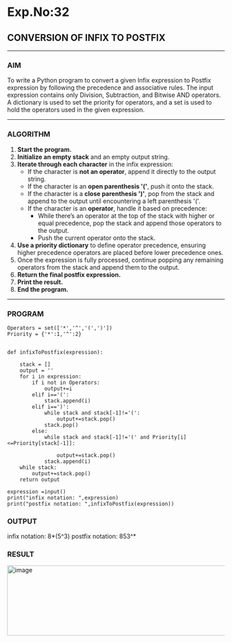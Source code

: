 # Exp.No:32  
## CONVERSION OF INFIX TO POSTFIX

---

### AIM  
To write a Python program to convert a given Infix expression to Postfix expression by following the precedence and associative rules. The input expression contains only Division, Subtraction, and Bitwise AND operators. A dictionary is used to set the priority for operators, and a set is used to hold the operators used in the given expression.

---

### ALGORITHM

1. **Start the program.**
2. **Initialize an empty stack** and an empty output string.
3. **Iterate through each character** in the infix expression:
   - If the character is **not an operator**, append it directly to the output string.
   - If the character is an **open parenthesis '('**, push it onto the stack.
   - If the character is a **close parenthesis ')'**, pop from the stack and append to the output until encountering a left parenthesis '('.
   - If the character is an **operator**, handle it based on precedence:
     - While there’s an operator at the top of the stack with higher or equal precedence, pop the stack and append those operators to the output.
     - Push the current operator onto the stack.
4. **Use a priority dictionary** to define operator precedence, ensuring higher precedence operators are placed before lower precedence ones.
5. Once the expression is fully processed, continue popping any remaining operators from the stack and append them to the output.
6. **Return the final postfix expression.**
7. **Print the result.**
8. **End the program.**

---

### PROGRAM

```
Operators = set(['*','^','(',')'])  
Priority = {'*':1,'^':2} 
 
 
def infixToPostfix(expression): 

    stack = [] 
    output = '' 
    for i in expression:
        if i not in Operators:
            output+=i
        elif i=='(':
            stack.append(i)
        elif i==')':
            while stack and stack[-1]!='(':
                output+=stack.pop()
            stack.pop()
        else:
            while stack and stack[-1]!='(' and Priority[i]<=Priority[stack[-1]]:
                
                output+=stack.pop()
            stack.append(i)
    while stack:
        output+=stack.pop()
    return output
    
expression =input()
print("infix notation: ",expression)
print("postfix notation: ",infixToPostfix(expression))
```

### OUTPUT

infix notation:  8*(5^3)
postfix notation:  853^*

### RESULT

<img width="679" height="162" alt="image" src="https://github.com/user-attachments/assets/7dc22a51-e6a7-4f3d-afb9-b782a8afdd6c" />


